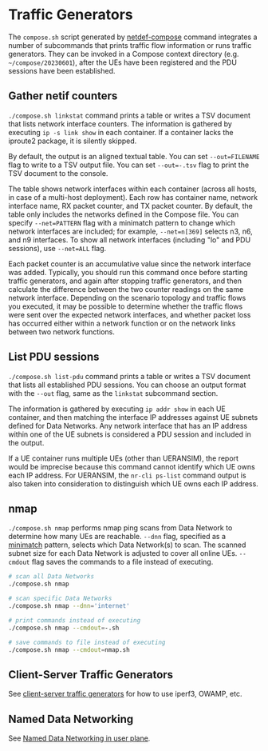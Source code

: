 # Traffic Generators

The `compose.sh` script generated by [netdef-compose](../netdef-compose/README.md) command integrates a number of subcommands that prints traffic flow information or runs traffic generators.
They can be invoked in a Compose context directory (e.g. `~/compose/20230601`), after the UEs have been registered and the PDU sessions have been established.

## Gather netif counters

`./compose.sh linkstat` command prints a table or writes a TSV document that lists network interface counters.
The information is gathered by executing `ip -s link show` in each container.
If a container lacks the iproute2 package, it is silently skipped.

By default, the output is an aligned textual table.
You can set `--out=FILENAME` flag to write to a TSV output file.
You can set `--out=-.tsv` flag to print the TSV document to the console.

The table shows network interfaces within each container (across all hosts, in case of a multi-host deployment).
Each row has container name, network interface name, RX packet counter, and TX packet counter.
By default, the table only includes the networks defined in the Compose file.
You can specify `--net=PATTERN` flag with a minimatch pattern to change which network interfaces are included; for example, `--net=n[369]` selects n3, n6, and n9 interfaces.
To show all network interfaces (including "lo" and PDU sessions), use `--net=ALL` flag.

Each packet counter is an accumulative value since the network interface was added.
Typically, you should run this command once before starting traffic generators, and again after stopping traffic generators, and then calculate the difference between the two counter readings on the same network interface.
Depending on the scenario topology and traffic flows you executed, it may be possible to determine whether the traffic flows were sent over the expected network interfaces, and whether packet loss has occurred either within a network function or on the network links between two network functions.

## List PDU sessions

`./compose.sh list-pdu` command prints a table or writes a TSV document that lists all established PDU sessions.
You can choose an output format with the `--out` flag, same as the `linkstat` subcommand section.

The information is gathered by executing `ip addr show` in each UE container, and then matching the interface IP addresses against UE subnets defined for Data Networks.
Any network interface that has an IP address within one of the UE subnets is considered a PDU session and included in the output.

If a UE container runs multiple UEs (other than UERANSIM), the report would be imprecise because this command cannot identify which UE owns each IP address.
For UERANSIM, the `nr-cli ps-list` command output is also taken into consideration to distinguish which UE owns each IP address.

## nmap

`./compose.sh nmap` performs nmap ping scans from Data Network to determine how many UEs are reachable.
`--dnn` flag, specified as a [minimatch](https://www.npmjs.com/package/minimatch) pattern, selects which Data Network(s) to scan.
The scanned subnet size for each Data Network is adjusted to cover all online UEs.
`--cmdout` flag saves the commands to a file instead of executing.

```bash
# scan all Data Networks
./compose.sh nmap

# scan specific Data Networks
./compose.sh nmap --dnn='internet'

# print commands instead of executing
./compose.sh nmap --cmdout=-.sh

# save commands to file instead of executing
./compose.sh nmap --cmdout=nmap.sh
```

## Client-Server Traffic Generators

See [client-server traffic generators](tgcs.md) for how to use iperf3, OWAMP, etc.

## Named Data Networking

See [Named Data Networking in user plane](NDN.md).
